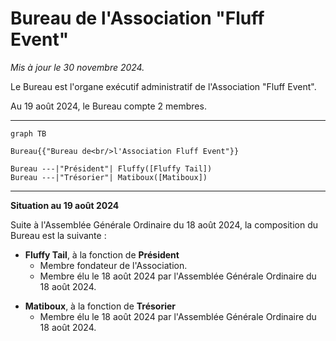 # Bureau de l'Association "Fluff Event"

_Mis à jour le 30 novembre 2024._

Le Bureau est l'organe exécutif administratif de l'Association "Fluff Event".

Au 19 août 2024, le Bureau compte 2 membres.


---

```mermaid
graph TB

Bureau{{"Bureau de<br/>l'Association Fluff Event"}}

Bureau ---|"Président"| Fluffy([Fluffy Tail])
Bureau ---|"Trésorier"| Matiboux([Matiboux])
```


---

**Situation au 19 août 2024**

Suite à l'Assemblée Générale Ordinaire du 18 août 2024, la composition du Bureau est la suivante :

- **Fluffy Tail**, à la fonction de **Président**
  - Membre fondateur de l'Association.
  - Membre élu le 18 août 2024 par l'Assemblée Générale Ordinaire du 18 août 2024.

<span></span>

- **Matiboux**, à la fonction de **Trésorier**
  - Membre élu le 18 août 2024 par l'Assemblée Générale Ordinaire du 18 août 2024.
